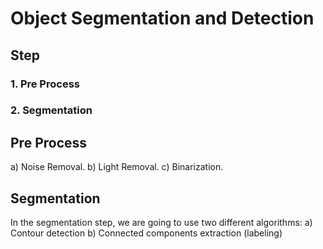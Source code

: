 # Object Segmentation and Detection

## Step 
### 1. Pre Process
### 2. Segmentation

## Pre Process
a) Noise Removal.
b) Light Removal.
c) Binarization.

## Segmentation
In the segmentation step, we are going to use two different algorithms: 
a) Contour detection 
b) Connected components extraction (labeling) 
